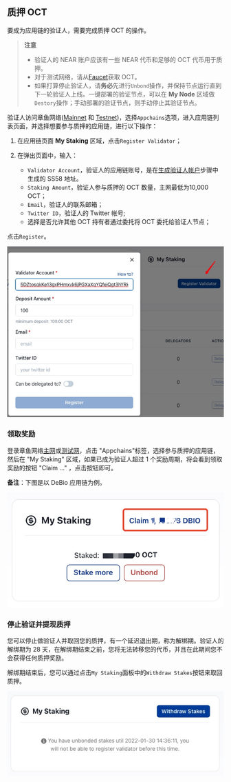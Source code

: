 ## 质押 OCT

要成为应用链的验证人，需要完成质押 OCT 的操作。

> **注意**
>
> * 验证人的 NEAR 账户应该有一些 NEAR 代币和足够的 OCT 代币用于质押。
> * 对于测试网络，请从[Faucet](https://faucet.testnet.oct.network/)获取 OCT。
> * 如果打算停止验证人，请**务必**先进行`Unbond`操作，并保持节点运行直到下一轮验证人上线。一键部署的验证节点，可以在 **My Node** 区域做`Destory`操作；手动部署的验证节点，则手动停止其验证节点。

验证人访问章鱼网络([Mainnet](https://mainnet.oct.network) 和 [Testnet](https://testnet.oct.network))，选择`Appchains`选项，进入应用链列表页面，并选择想要参与质押的应用链，进行以下操作：

1. 在应用链页面 **My Staking** 区域，点击`Register Validator`；

2. 在弹出页面中，输入：
    * `Validator Account`，验证人的应用链账号，是在[生成验证人帐户](./validator-generate-keys.md)步骤中生成的 SS58 地址。
    * `Staking Amount`，验证人参与质押的 OCT 数量，主网最低为10,000 OCT；
    * `Email`，验证人的联系邮箱；
    * `Twitter ID`，验证人的 Twitter 帐号;
    * 选择是否允许其他 OCT 持有者通过委托将 OCT 委托给验证人节点；
    
点击`Register`。

![stake](../../maintain/validator_stake.jpg)

### 领取奖励

登录章鱼网络[主网](https://mainnet.oct.network)或[测试网](https://testnet.oct.network)，点击 "Appchains"标签，选择参与质押的应用链，然后在 "My Staking" 区域，如果已成为验证人超过 1 个奖励周期，将会看到领取奖励的按钮 "Claim ..." ，点击按钮即可。

**备注**：下图是以 DeBio 应用链为例。

![claim](../../maintain/validator_claim_rewards.jpg)

### 停止验证并提现质押

您可以停止做验证人并取回您的质押，有一个延迟退出期，称为解绑期。验证人的解绑期为 28 天，在解绑期结束之前，您将无法转移您的代币，并且在此期间您不会获得任何质押奖励。

解绑期结束后，您可以通过点击`My Staking`面板中的`Withdraw Stakes`按钮来取回质押。

![withdraw stakes](../../maintain/withdraw_stakes.jpg)